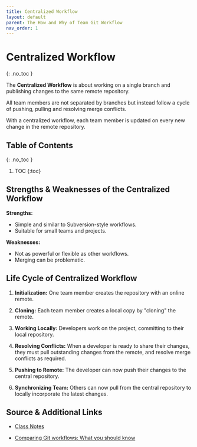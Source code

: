 ```yaml
---
title: Centralized Workflow
layout: default
parent: The How and Why of Team Git Workflow
nav_order: 1
---
```


<!-- prettier-ignore-start -->

# Centralized Workflow
{: .no_toc }

The **Centralized Workflow** is about working on a single branch and publishing changes to the same remote repository. 

All team members are not separated by branches but instead follow a cycle of pushing, pulling and resolving merge conflicts.

With a centralized workflow, each team member is updated on every new change in the remote repository.

## Table of Contents
{: .no_toc }

1. TOC
{:toc}

<!-- prettier-ignore-end -->

## Strengths & Weaknesses of the Centralized Workflow

**Strengths:**
- Simple and similar to Subversion-style workflows.
- Suitable for small teams and projects.

**Weaknesses:**
- Not as powerful or flexible as other workflows.
- Merging can be problematic.

## Life Cycle of Centralized Workflow

1. **Initialization:** One team member creates the repository with an online remote.

2. **Cloning:** Each team member creates a local copy by "cloning" the remote.

3. **Working Locally:** Developers work on the project, committing to their local repository.

4. **Resolving Conflicts:** When a developer is ready to share their changes, they must pull outstanding changes from the remote, and resolve merge conflicts as required.

5. **Pushing to Remote:** The developer can now push their changes to the central repository.

6. **Synchronizing Team:** Others can now pull from the central repository to locally incorporate the latest changes.

## Source & Additional Links

- [Class Notes](https://stungeye.github.io/Software-Development-And-Documentation-1/03-git-team-collaboration/index.html)

- [Comparing Git workflows: What you should know](https://www.atlassian.com/git/tutorials/comparing-workflows)
